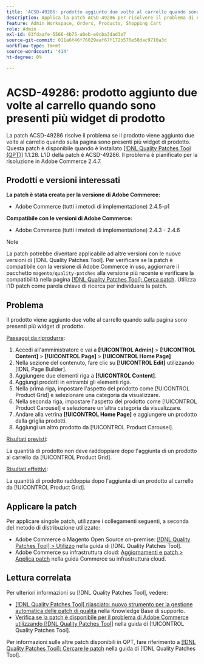 ```yaml
---
title: 'ACSD-49286: prodotto aggiunto due volte al carrello quando sono presenti più widget di prodotto'
description: Applica la patch ACSD-49286 per risolvere il problema di Adobe Commerce, in cui il prodotto viene aggiunto due volte al carrello quando sulla pagina sono presenti più widget di prodotto.
feature: Admin Workspace, Orders, Products, Shopping Cart
role: Admin
exl-id: 03fdaafe-5566-4b75-a0eb-e0cba3dad3e7
source-git-commit: 011a6f46f76029eaf67f172b576e58dac9710a3d
workflow-type: tm+mt
source-wordcount: '414'
ht-degree: 0%

---
```


# ACSD-49286: prodotto aggiunto due volte al carrello quando sono presenti più widget di prodotto

La patch ACSD-49286 risolve il problema se il prodotto viene aggiunto due volte al carrello quando sulla pagina sono presenti più widget di prodotto. Questa patch è disponibile quando è installato [[!DNL Quality Patches Tool (QPT)]](https://experienceleague.adobe.com/it/docs/commerce-operations/tools/quality-patches-tool/quality-patches-tool-to-self-serve-quality-patches) 1.1.28. L’ID della patch è ACSD-49286. Il problema è pianificato per la risoluzione in Adobe Commerce 2.4.7.

## Prodotti e versioni interessati

**La patch è stata creata per la versione di Adobe Commerce:**

* Adobe Commerce (tutti i metodi di implementazione) 2.4.5-p1

**Compatibile con le versioni di Adobe Commerce:**

* Adobe Commerce (tutti i metodi di implementazione) 2.4.3 - 2.4.6

>[!NOTE]
>
>La patch potrebbe diventare applicabile ad altre versioni con le nuove versioni di [!DNL Quality Patches Tool]. Per verificare se la patch è compatibile con la versione di Adobe Commerce in uso, aggiornare il pacchetto `magento/quality-patches` alla versione più recente e verificare la compatibilità nella pagina [[!DNL Quality Patches Tool]: Cerca patch](https://experienceleague.adobe.com/tools/commerce-quality-patches/index.html?lang=it). Utilizza l’ID patch come parola chiave di ricerca per individuare la patch.

## Problema

Il prodotto viene aggiunto due volte al carrello quando sulla pagina sono presenti più widget di prodotto.

<u>Passaggi da riprodurre</u>:

1. Accedi all&#39;amministratore e vai a **[!UICONTROL Admin]** > **[!UICONTROL Content]** > **[!UICONTROL Page]** > **[!UICONTROL Home Page]**
1. Nella sezione del contenuto, fare clic su **[!UICONTROL Edit]** utilizzando [!DNL Page Builder].
1. Aggiungere due elementi riga a **[!UICONTROL Content]**.
1. Aggiungi prodotti in entrambi gli elementi riga.
1. Nella prima riga, impostare l&#39;aspetto del prodotto come [!UICONTROL Product Grid] e selezionare una categoria da visualizzare.
1. Nella seconda riga, impostare l&#39;aspetto del prodotto come [!UICONTROL Product Carousel] e selezionare un&#39;altra categoria da visualizzare.
1. Andare alla vetrina **[!UICONTROL Home Page]** e aggiungere un prodotto dalla griglia prodotti.
1. Aggiungi un altro prodotto da [!UICONTROL Product Carousel].

<u>Risultati previsti</u>:

La quantità di prodotto non deve raddoppiare dopo l&#39;aggiunta di un prodotto al carrello da [!UICONTROL Product Grid].

<u>Risultati effettivi</u>:

La quantità di prodotto raddoppia dopo l&#39;aggiunta di un prodotto al carrello da [!UICONTROL Product Grid].

## Applicare la patch

Per applicare singole patch, utilizzare i collegamenti seguenti, a seconda del metodo di distribuzione utilizzato:

* Adobe Commerce o Magento Open Source on-premise: [[!DNL Quality Patches Tool] > Utilizzo](/help/tools/quality-patches-tool/usage.md) nella guida di [!DNL Quality Patches Tool].
* Adobe Commerce su infrastruttura cloud: [Aggiornamenti e patch > Applica patch](https://experienceleague.adobe.com/docs/commerce-cloud-service/user-guide/develop/upgrade/apply-patches.html?lang=it) nella guida Commerce su infrastruttura cloud. 

## Lettura correlata

Per ulteriori informazioni su [!DNL Quality Patches Tool], vedere:

* [[!DNL Quality Patches Tool] rilasciato: nuovo strumento per la gestione automatica delle patch di qualità](https://experienceleague.adobe.com/it/docs/commerce-operations/tools/quality-patches-tool/quality-patches-tool-to-self-serve-quality-patches) nella Knowledge Base di supporto.
* [Verifica se la patch è disponibile per il problema di Adobe Commerce utilizzando  [!DNL Quality Patches Tool]](/help/tools/quality-patches-tool/patches-available-in-qpt/check-patch-for-magento-issue-with-magento-quality-patches.md) nella guida di [!UICONTROL Quality Patches Tool].


Per informazioni sulle altre patch disponibili in QPT, fare riferimento a [[!DNL Quality Patches Tool]: Cercare le patch](https://experienceleague.adobe.com/tools/commerce-quality-patches/index.html?lang=it) nella guida di [!DNL Quality Patches Tool].
